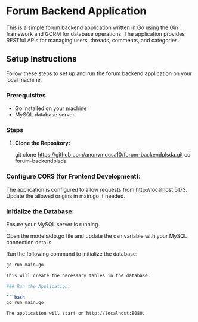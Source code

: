 # Forum Backend Application

This is a simple forum backend application written in Go using the Gin framework and GORM for database operations. The application provides RESTful APIs for managing users, threads, comments, and categories.

## Setup Instructions

Follow these steps to set up and run the forum backend application on your local machine.

### Prerequisites

- Go installed on your machine
- MySQL database server

### Steps

1. **Clone the Repository:**

   git clone https://github.com/anonymousa10/forum-backendplsda.git
   cd forum-backendplsda

### Configure CORS (for Frontend Development):

The application is configured to allow requests from http://localhost:5173. Update the allowed origins in main.go if needed.

### Initialize the Database:

Ensure your MySQL server is running.

Open the models/db.go file and update the dsn variable with your MySQL connection details.

Run the following command to initialize the database:

```bash
go run main.go

This will create the necessary tables in the database.

### Run the Application:

```bash
go run main.go

The application will start on http://localhost:8080.
